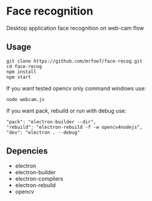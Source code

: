 Face recognition
================
Desktop application face recognition on web-cam flow



## Usage

```
git clone https://github.com/mrfoe7/face-recog.git
cd face-recog
npm install
npm start

```

If you want tested opencv only command windows use:
```
node webcam.js
```

If you want pack, rebuild or run with debug use:
```
"pack": "electron-builder --dir",
"rebuild": "electron-rebuild -f -w opencv4nodejs",
"dev": "electron . --debug"
```

## Depencies

* electron
* electron-builder
* electron-compilers
* electron-rebuild
* opencv
